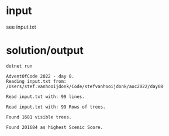# input
see input.txt

# solution/output

```
dotnet run
```

```
AdventOfCode 2022 - day 8.
Reading input.txt from: /Users/stef.vanhooijdonk/Code/stefvanhooijdonk/aoc2022/day08

Read input.txt with: 99 lines.

Read input.txt with: 99 Rows of trees.

Found 1681 visible trees.

Found 201684 as highest Scenic Score.

```